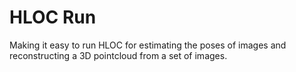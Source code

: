 # HLOC Run

Making it easy to run HLOC for estimating the poses of images and reconstructing a 3D pointcloud from a set of images.